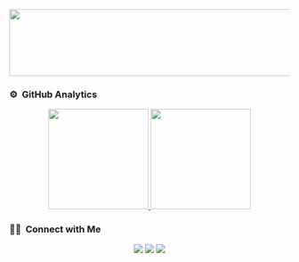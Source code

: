 
<a href="https://github.com/devxb/gitanimals">
  <img
    src="https://render.gitanimals.org/lines/buingoclam147"
    width="800"
    height="120"
  />
</a>

<!-- ## 👋 &nbsp;Hey there! I'm Bùi Ngọc Lâm -->


### ⚙️ &nbsp;GitHub Analytics

<p align="center">
<a href="https://github.com/buingoclam147">
  <img height="180em" src="https://github-readme-stats-eight-theta.vercel.app/api?username=buingoclam147&show_icons=true&theme=algolia&include_all_commits=true&count_private=true"/>
  <img height="180em" src="https://github-readme-stats-eight-theta.vercel.app/api/top-langs/?username=buingoclam147&layout=compact&langs_count=8&theme=algolia"/>
</a>
</p>
 



### 🤝🏻 &nbsp;Connect with Me

<p align="center">
<a href="https://www.linkedin.com/in/bui-ngoc-lam-frontend-engineer"><img src="https://img.shields.io/badge/-bui-ngoc-lam-frontend-engineer-D14836?style=flat&logo=Linkedin&logoColor=white"/></a>
<a href="mailto:buingoclam00@gmail.com"><img src="https://img.shields.io/badge/-buingoclam00@gmail.com-D14836?style=flat&logo=Gmail&logoColor=white"/></a>
<a href="https://facebook.com/bnl.0318"><img src="https://img.shields.io/badge/-bnl.0318?style=flat&logo=Facebook&logoColor=white"/></a>
</p>



